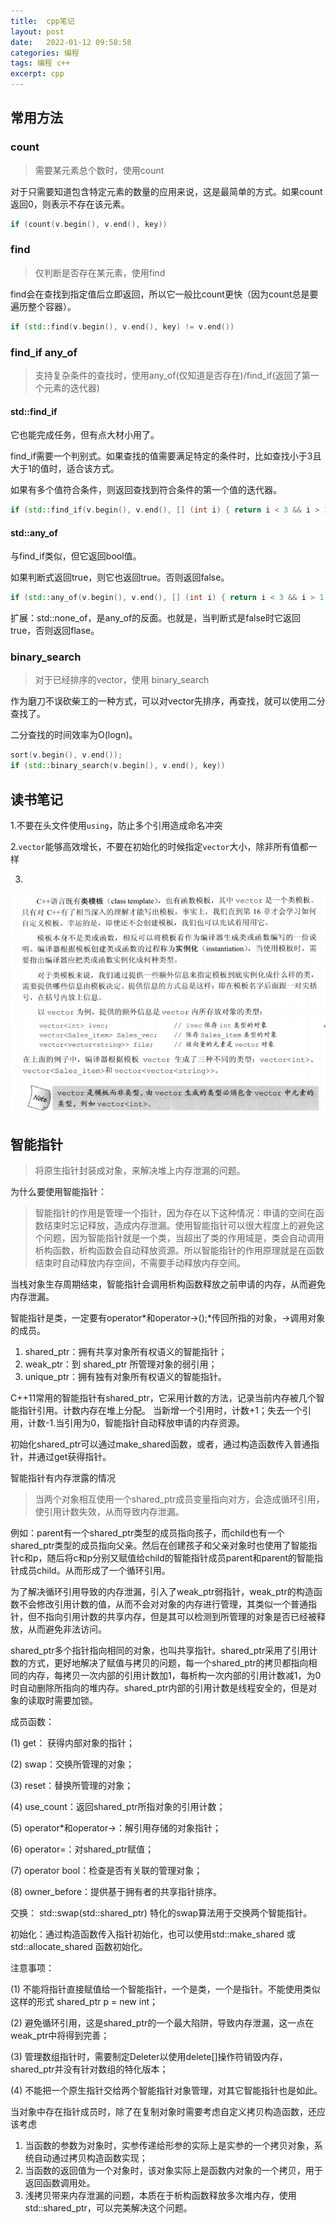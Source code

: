 ```yaml
---
title:  cpp笔记  
layout: post  
date:   2022-01-12 09:58:58  
categories: 编程    
tags: 编程 c++  
excerpt: cpp
---
```


## 常用方法

### count

> 需要某元素总个数时，使用count

对于只需要知道包含特定元素的数量的应用来说，这是最简单的方式。如果count返回0，则表示不存在该元素。

```C++
if (count(v.begin(), v.end(), key))
```

### find

> 仅判断是否存在某元素，使用find

find会在查找到指定值后立即返回，所以它一般比count更快（因为count总是要遍历整个容器）。

```C++
if (std::find(v.begin(), v.end(), key) != v.end())
```

### find_if any_of

> 支持复杂条件的查找时，使用any_of(仅知道是否存在)/find_if(返回了第一个元素的迭代器)

#### std::find_if

它也能完成任务，但有点大材小用了。

find_if需要一个判别式。如果查找的值需要满足特定的条件时，比如查找小于3且大于1的值时，适合该方式。

如果有多个值符合条件，则返回查找到符合条件的第一个值的迭代器。

```C++
if (std::find_if(v.begin(), v.end(), [] (int i) { return i < 3 && i > 1 } ) != v.end())
```

#### std::any_of

与find_if类似，但它返回bool值。

如果判断式返回true，则它也返回true。否则返回false。

```C++
if (std::any_of(v.begin(), v.end(), [] (int i) { return i < 3 && i > 1 } ))
```

扩展：std::none_of，是any_of的反面。也就是，当判断式是false时它返回true，否则返回flase。

### binary_search

> 对于已经排序的vector，使用 binary_search

作为磨刀不误砍柴工的一种方式，可以对vector先排序，再查找，就可以使用二分查找了。

二分查找的时间效率为O(logn)。

```C++
sort(v.begin(), v.end());
if (std::binary_search(v.begin(), v.end(), key))
```

## 读书笔记

1.不要在头文件使用`using`，防止多个引用造成命名冲突

2.`vector`能够高效增长，不要在初始化的时候指定`vector`大小，除非所有值都一样

3.

![](/assets/res/post/cpp/class.png)

## 智能指针

> 将原生指针封装成对象，来解决堆上内存泄漏的问题。

为什么要使用智能指针：
> 智能指针的作用是管理一个指针，因为存在以下这种情况：申请的空间在函数结束时忘记释放，造成内存泄漏。使用智能指针可以很大程度上的避免这个问题，因为智能指针就是一个类，当超出了类的作用域是，类会自动调用析构函数，析构函数会自动释放资源。所以智能指针的作用原理就是在函数结束时自动释放内存空间，不需要手动释放内存空间。

当栈对象生存周期结束，智能指针会调用析构函数释放之前申请的内存，从而避免内存泄漏。

智能指针是类，一定要有operator*和operator->();*传回所指的对象，->调用对象的成员。

1. shared_ptr：拥有共享对象所有权语义的智能指针；
2. weak_ptr：到 shared_ptr 所管理对象的弱引用；
3. unique_ptr：拥有独有对象所有权语义的智能指针。

C++11常用的智能指针有shared_ptr，它采用计数的方法，记录当前内存被几个智能指针引用。计数内存在堆上分配。 当新增一个引用时，计数+1；失去一个引用，计数-1.当引用为0，智能指针自动释放申请的内存资源。

初始化shared_ptr可以通过make_shared函数，或者，通过构造函数传入普通指针，并通过get获得指针。

智能指针有内存泄露的情况

> 当两个对象相互使用一个shared_ptr成员变量指向对方，会造成循环引用，使引用计数失效，从而导致内存泄漏。

例如：parent有一个shared_ptr类型的成员指向孩子，而child也有一个shared_ptr类型的成员指向父亲。然后在创建孩子和父亲对象时也使用了智能指针c和p，随后将c和p分别又赋值给child的智能指针成员parent和parent的智能指针成员child。从而形成了一个循环引用。

为了解决循环引用导致的内存泄漏，引入了weak_ptr弱指针，weak_ptr的构造函数不会修改引用计数的值，从而不会对对象的内存进行管理，其类似一个普通指针，但不指向引用计数的共享内存，但是其可以检测到所管理的对象是否已经被释放，从而避免非法访问。

shared_ptr多个指针指向相同的对象，也叫共享指针。shared_ptr采用了引用计数的方式，更好地解决了赋值与拷贝的问题，每一个shared_ptr的拷贝都指向相同的内存，每拷贝一次内部的引用计数加1，每析构一次内部的引用计数减1，为0时自动删除所指向的堆内存。shared_ptr内部的引用计数是线程安全的，但是对象的读取时需要加锁。

成员函数：

(1) get： 获得内部对象的指针；

(2) swap：交换所管理的对象；

(3) reset：替换所管理的对象；

(4) use_count：返回shared_ptr所指对象的引用计数；

(5) operator*和operator->：解引用存储的对象指针；

(6) operator=：对shared_ptr赋值；

(7) operator bool：检查是否有关联的管理对象；

(8) owner_before：提供基于拥有者的共享指针排序。

交换： std::swap(std::shared_ptr) 特化的swap算法用于交换两个智能指针。

初始化：通过构造函数传入指针初始化，也可以使用std::make_shared 或 std::allocate_shared 函数初始化。

注意事项：

(1) 不能将指针直接赋值给一个智能指针，一个是类，一个是指针。不能使用类似这样的形式 shared_ptr<int> p = new int；

(2) 避免循环引用，这是shared_ptr的一个最大陷阱，导致内存泄漏，这一点在weak_ptr中将得到完善；

(3) 管理数组指针时，需要制定Deleter以使用delete[]操作符销毁内存，shared_ptr并没有针对数组的特化版本；

(4) 不能把一个原生指针交给两个智能指针对象管理，对其它智能指针也是如此。

当对象中存在指针成员时，除了在复制对象时需要考虑自定义拷贝构造函数，还应该考虑

1. 当函数的参数为对象时，实参传递给形参的实际上是实参的一个拷贝对象，系统自动通过拷贝构造函数实现；
2. 当函数的返回值为一个对象时，该对象实际上是函数内对象的一个拷贝，用于返回函数调用处。
3. 浅拷贝带来内存泄漏的问题，本质在于析构函数释放多次堆内存，使用std::shared_ptr，可以完美解决这个问题。
